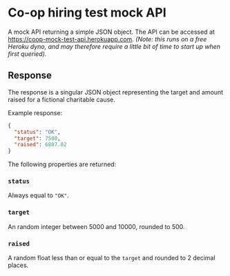 # Co-op hiring test mock API
A mock API returning a simple JSON object. The API can be accessed at <https://coop-mock-test-api.herokuapp.com>. _(Note: this runs on a free Heroku dyno, and may therefore require a little bit of time to start up when first queried)._

## Response

The response is a singular JSON object representing the target and amount raised for a fictional charitable cause.

Example response:
```json
{
  "status": "OK",
  "target": 7500,
  "raised": 6807.02
}
```

The following properties are returned:

### `status`

Always equal to `"OK"`.

### `target`

An random integer between 5000 and 10000, rounded to 500.

### `raised`

A random float less than or equal to the `target` and rounded to 2 decimal places.
